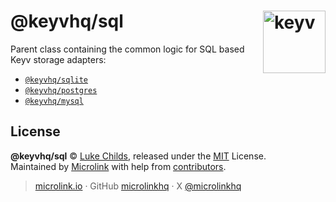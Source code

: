 # @keyvhq/sql [<img width="100" align="right" src="https://keyvhq.js.org/media/logo-sunset.svg" alt="keyv">](https://github.com/microlinkhq/keyv/packages/sql)

Parent class containing the common logic for SQL based Keyv storage adapters:

- [`@keyvhq/sqlite`](https://github.com/microlinkhq/packageS/sqlite)
- [`@keyvhq/postgres`](https://github.com/microlinkhq/packageS/postgres)
- [`@keyvhq/mysql`](https://github.com/microlinkhq/packageS/mysql)

## License

**@keyvhq/sql** © [Luke Childs](https://lukechilds.co), released under the [MIT](https://github.com/microlinkhq/keyvhq/blob/master/LICENSE.md) License.<br/>
Maintained by [Microlink](https://microlink.io) with help from [contributors](https://github.com/microlinkhq/keyvhq/contributors).

> [microlink.io](https://microlink.io) · GitHub [microlinkhq](https://github.com/microlinkhq) · X [@microlinkhq](https://x.com/microlinkhq)

